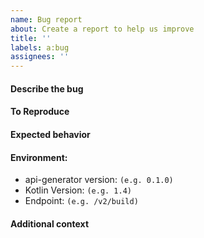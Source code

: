 ```yaml
---
name: Bug report
about: Create a report to help us improve
title: ''
labels: a:bug
assignees: ''
---
```


<!--
Reporting a general bug?
------------------------
This is the right place! Please fill in the information as requested below, but
keep in mind that this is only a template and feel free to adapt it where
necessary. :)
-->

#### Describe the bug
<!-- A clear and concise description of what the bug is. -->

#### To Reproduce
<!-- Steps to reproduce the behavior. Ex.
1. Go to '...'
2. Click on '....'
3. Scroll down to '....'
4. See error
-->

#### Expected behavior
<!-- A clear and concise description of what you expected to happen. -->

#### Environment:
<!--
Please replace the examples with the information about your environment. If have
additional information that might be relevant to the issue (such as JDK vendor)
please specify it.
-->

 - api-generator version: `(e.g. 0.1.0)`
 - Kotlin Version: `(e.g. 1.4)`
 - Endpoint: `(e.g. /v2/build)`

#### Additional context
<!-- Add any other context about the problem here. -->